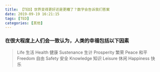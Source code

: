 ```yaml
---
title: 【TED】世界变得更好还是更糟了？数字会告诉我们答案
date: 2019-09-19 16:21:15
tags: [TED]
categories: [其他]
---
```


### 在很大程度上人们会一致认为，人类的幸福包括以下因素

> Life 生活
> Health 健康
> Sustenance 生计
> Prosperity 繁荣
> Peace 和平
> Freedom 自由
> Safety 安全
> Knowledge 知识
> Leisure 休闲
> Happiness 快乐